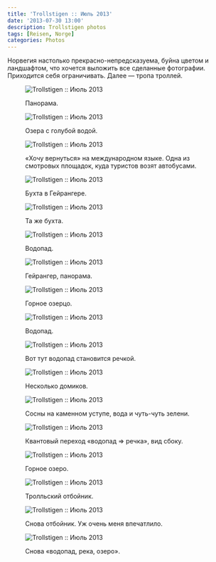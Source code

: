 ```yaml
---
title: 'Trollstigen :: Июль 2013'
date: '2013-07-30 13:00'
description: Trollstigen photos
tags: [Reisen, Norge]
categories: Photos
---
```

<p>Норвегия настолько прекрасно-непредсказуема, буйна цветом и ландшафтом, что хочется выложить все сделанные фотографии. Приходится себя ограничивать. Далее — тропа троллей.</p>
<figure>
	<img src="{{urls.media}}/1375246952644-600.jpeg" alt="Trollstigen :: Июль 2013" />
	<figcaption><p>Панорама.</p></figcaption>
</figure>

<figure>
	<img src="{{urls.media}}/1375246958239-600.jpeg" alt="Trollstigen :: Июль 2013" />
	<figcaption><p>Озера с голубой водой.</p></figcaption>
</figure>

<figure>
	<img src="{{urls.media}}/1375246963471-600.jpeg" alt="Trollstigen :: Июль 2013" />
	<figcaption><p>«Хочу вернуться» на международном языке. Одна из смотровых площадок, куда туристов возят автобусами.</p></figcaption>
</figure>

<figure>
	<img src="{{urls.media}}/1375246968509-600.jpeg" alt="Trollstigen :: Июль 2013" />
	<figcaption><p>Бухта в Гейрангере.</p></figcaption>
</figure>

<figure>
	<img src="{{urls.media}}/1375247013576-600.jpeg" alt="Trollstigen :: Июль 2013" />
	<figcaption><p>Та же бухта.</p></figcaption>
</figure>

<figure>
	<img src="{{urls.media}}/1375247008798-600.jpeg" alt="Trollstigen :: Июль 2013" />
	<figcaption><p>Водопад.</p></figcaption>
</figure>

<figure>
	<img src="{{urls.media}}/1375246971759-600.jpeg" alt="Trollstigen :: Июль 2013" />
	<figcaption><p>Гейрангер, панорама.</p></figcaption>
</figure>

<figure>
	<img src="{{urls.media}}/1375246976116-600.jpeg" alt="Trollstigen :: Июль 2013" />
	<figcaption><p>Горное озерцо.</p></figcaption>
</figure>

<figure>
	<img src="{{urls.media}}/1375246981623-600.jpeg" alt="Trollstigen :: Июль 2013" />
	<figcaption><p>Водопад.</p></figcaption>
</figure>

<figure>
	<img src="{{urls.media}}/1375246986477-600.jpeg" alt="Trollstigen :: Июль 2013" />
	<figcaption><p>Вот тут водопад становится речкой.</p></figcaption>
</figure>

<figure>
	<img src="{{urls.media}}/1375246991593-600.jpeg" alt="Trollstigen :: Июль 2013" />
	<figcaption><p>Несколько домиков.</p></figcaption>
</figure>

<figure>
	<img src="{{urls.media}}/1375246995568-600.jpeg" alt="Trollstigen :: Июль 2013" />
	<figcaption><p>Сосны на каменном уступе, вода и чуть-чуть зелени.</p></figcaption>
</figure>

<figure>
	<img src="{{urls.media}}/1375246999685-600.jpeg" alt="Trollstigen :: Июль 2013" />
	<figcaption><p>Квантовый переход «водопад ⇒ речка», вид сбоку.</p></figcaption>
</figure>

<figure>
	<img src="{{urls.media}}/1375247003917-600.jpeg" alt="Trollstigen :: Июль 2013" />
	<figcaption><p>Горное озеро.</p></figcaption>
</figure>

<figure>
	<img src="{{urls.media}}/1375247019032-600.jpeg" alt="Trollstigen :: Июль 2013" />
	<figcaption><p>Тролльский отбойник.</p></figcaption>
</figure>

<figure>
	<img src="{{urls.media}}/1375247023787-600.jpeg" alt="Trollstigen :: Июль 2013" />
	<figcaption><p>Снова отбойник. Уж очень меня впечатлило.</p></figcaption>
</figure>

<figure>
	<img src="{{urls.media}}/1375247028597-600.jpeg" alt="Trollstigen :: Июль 2013" />
	<figcaption><p>Снова «водопад, река, озеро».</p></figcaption>
</figure>
